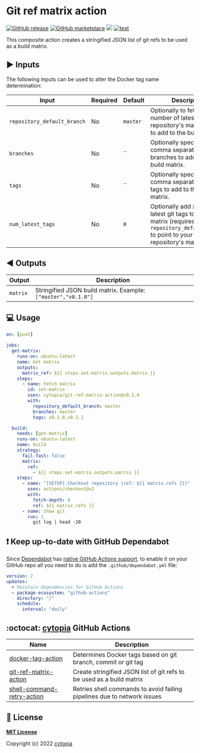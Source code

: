 # Git ref matrix action

[![GitHub release](https://img.shields.io/github/release/cytopia/git-ref-matrix-action.svg?logo=github)](https://github.com/cytopia/git-ref-matrix-action/releases/latest)
[![GitHub marketplace](https://img.shields.io/badge/marketplace-git--ref--matrix--action-blue?logo=github)](https://github.com/marketplace/actions/git-ref-matrix-action)
[![](https://img.shields.io/badge/github-cytopia%2Fgit--ref--matrix--action-red.svg?logo=github)](https://github.com/cytopia/git-ref-matrix-action "github.com/cytopia/git-ref-matrix-action")
[![test](https://github.com/cytopia/git-ref-matrix-action/actions/workflows/test.yml/badge.svg)](https://github.com/cytopia/git-ref-matrix-action/actions/workflows/test.yml)

This composite action creates a stringified JSON list of git refs to be used as a build matrix.


## :arrow_forward: Inputs

The following inputs can be used to alter the Docker tag name determination:

| Input                          | Required | Default  | Description                                                                                           |
|--------------------------------|----------|----------|-------------------------------------------------------------------------------------------------------|
| `repository_default_branch`    | No       | `master` | Optionally to fetch x number of latest tags from repository's main branch to add to the build matrix. |
| `branches`                     | No       | ``       | Optionally specify a comma separated list of branches to add to the build matrix.                     |
| `tags`                         | No       | ``       | Optionally specify a comma separated list of tags to add to the build matrix.                         |
| `num_latest_tags`              | No       | `0`      | Optionally add x number of latest git tags to the build matrix (requires `repository_default_branch` to point to your repository's main branch. |


## :arrow_backward: Outputs

| Output       | Description                                                   |
|--------------|---------------------------------------------------------------|
| `matrix`     | Stringified JSON build matrix. Example: `["master","v0.1.0"]` |


## :computer: Usage


```yaml
on: [push]

jobs:
  get-matrix:
    runs-on: ubuntu-latest
    name: Get matrix
    outputs:
      matrix_ref: ${{ steps.set-matrix.outputs.matrix }}
    steps:
      - name: Fetch matrix
        id: set-matrix
        uses: cytopia/git-ref-matrix-action@v0.1.0
        with:
          repository_default_branch: master
          branches: master
          tags: v0.1.0,v0.1.1

  build:
    needs: [get-matrix]
    runs-on: ubuntu-latest
    name: build
    strategy:
      fail-fast: false
      matrix:
        ref:
          - ${{ steps.set-matrix.outputs.matrix }}
    steps:
      - name: "[SETUP] Checkout repository (ref: ${{ matrix.refs }})"
        uses: actions/checkout@v2
        with:
          fetch-depth: 0
          ref: ${{ matrix.refs }}
      - name: Show git
        run: |
          git log | head -20
```


## :exclamation: Keep up-to-date with GitHub Dependabot

Since [Dependabot](https://docs.github.com/en/github/administering-a-repository/keeping-your-actions-up-to-date-with-github-dependabot) has [native GitHub Actions support](https://docs.github.com/en/github/administering-a-repository/configuration-options-for-dependency-updates#package-ecosystem), to enable it on your GitHub repo all you need to do is add the `.github/dependabot.yml` file:

```yml
version: 2
updates:
  # Maintain dependencies for GitHub Actions
  - package-ecosystem: "github-actions"
    directory: "/"
    schedule:
      interval: "daily"
```


## :octocat: [cytopia](https://github.com/cytopia) GitHub Actions

| Name                         | Description |
|------------------------------|-------------|
| [docker-tag-action]          | Determines Docker tags based on git branch, commit or git tag |
| [git-ref-matrix-action]      | Create stringified JSON list of git refs to be used as a build matrix |
| [shell-command-retry-action] | Retries shell commands to avoid failing pipelines due to network issues |

[docker-tag-action]: https://github.com/cytopia/docker-tag-action
[git-ref-matrix-action]: https://github.com/cytopia/git-ref-matrix-action
[shell-command-retry-action]: https://github.com/cytopia/shell-command-retry-action


## :page_facing_up: License

**[MIT License](LICENSE)**

Copyright (c) 2022 [cytopia](https://github.com/cytopia)
